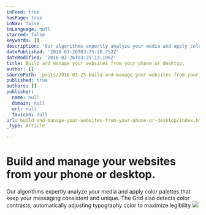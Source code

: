 ```yaml
---
inFeed: true
hasPage: true
inNav: false
inLanguage: null
starred: false
keywords: []
description: 'Our algorithms expertly analyze your media and apply color palettes that keep your messaging consistent and unique. The Grid also detects color contrasts, automatically adjusting typography color to maximize legibility'
datePublished: '2016-03-26T03:25:20.752Z'
dateModified: '2016-03-26T03:25:13.196Z'
title: Build and manage your websites from your phone or desktop.
author: []
sourcePath: _posts/2016-03-25-build-and-manage-your-websites-from-your-phone-or-desktop.md
published: true
authors: []
publisher:
  name: null
  domain: null
  url: null
  favicon: null
url: build-and-manage-your-websites-from-your-phone-or-desktop/index.html
_type: Article

---
```

# Build and manage your websites from your phone or desktop.

Our algorithms expertly analyze your media and apply color palettes that keep your messaging consistent and unique. The Grid also detects color contrasts, automatically adjusting typography color to maximize legibility
![](https://the-grid-user-content.s3-us-west-2.amazonaws.com/4932f19f-19fb-46db-8fbc-d835530c2e30.png)